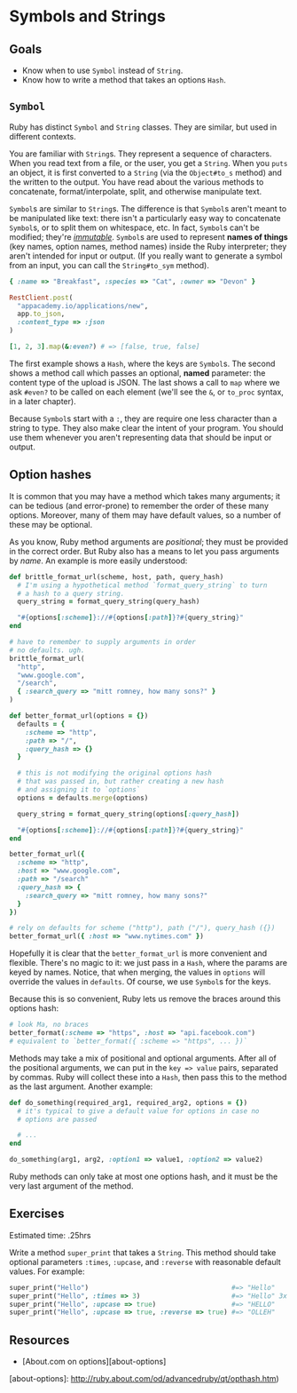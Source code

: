 # Symbols and Strings

## Goals

* Know when to use `Symbol` instead of `String`.
* Know how to write a method that takes an options `Hash`.

## `Symbol`

Ruby has distinct `Symbol` and `String` classes. They are similar, but
used in different contexts.

You are familiar with `String`s. They represent a sequence of
characters. When you read text from a file, or the user, you get a
`String`. When you `puts` an object, it is first converted to a
`String` (via the `Object#to_s` method) and the written to the
output. You have read about the various methods to concatenate,
format/interpolate, split, and otherwise manipulate text.

`Symbol`s are similar to `String`s. The difference is that `Symbol`s
aren't meant to be manipulated like text: there isn't a particularly
easy way to concatenate `Symbol`s, or to split them on whitespace,
etc. In fact, `Symbol`s can't be modified; they're
[*immutable*][immutable-wiki]. `Symbol`s are used to represent **names
of things** (key names, option names, method names) inside the Ruby
interpreter; they aren't intended for input or output. (If you really
want to generate a symbol from an input, you can call the
`String#to_sym` method).

```ruby
{ :name => "Breakfast", :species => "Cat", :owner => "Devon" }

RestClient.post(
  "appacademy.io/applications/new",
  app.to_json,
  :content_type => :json
)

[1, 2, 3].map(&:even?) # => [false, true, false]
```

The first example shows a `Hash`, where the keys are `Symbol`s. The
second shows a method call which passes an optional, **named**
parameter: the content type of the upload is JSON. The last shows a
call to `map` where we ask `#even?` to be called on each element
(we'll see the `&`, or `to_proc` syntax, in a later chapter).

Because `Symbol`s start with a `:`, they are require one less
character than a string to type. They also make clear the intent of
your program. You should use them whenever you aren't representing
data that should be input or output.

[immutable-wiki]:https://en.wikipedia.org/wiki/Immutable_object

## Option hashes

It is common that you may have a method which takes many arguments; it
can be tedious (and error-prone) to remember the order of these many
options. Moreover, many of them may have default values, so a number
of these may be optional.

As you know, Ruby method arguments are *positional*; they must be
provided in the correct order. But Ruby also has a means to let you
pass arguments by *name*. An example is more easily understood:

```ruby
def brittle_format_url(scheme, host, path, query_hash)
  # I'm using a hypothetical method `format_query_string` to turn
  # a hash to a query string.
  query_string = format_query_string(query_hash)

  "#{options[:scheme]}://#{options[:path]}?#{query_string}"
end

# have to remember to supply arguments in order
# no defaults. ugh.
brittle_format_url(
  "http",
  "www.google.com",
  "/search",
  { :search_query => "mitt romney, how many sons?" }
)

def better_format_url(options = {})
  defaults = {
    :scheme => "http",
    :path => "/",
    :query_hash => {}
  }

  # this is not modifying the original options hash
  # that was passed in, but rather creating a new hash
  # and assigning it to `options`
  options = defaults.merge(options)

  query_string = format_query_string(options[:query_hash])

  "#{options[:scheme]}://#{options[:path]}?#{query_string}"
end

better_format_url({
  :scheme => "http",
  :host => "www.google.com",
  :path => "/search"
  :query_hash => {
    :search_query => "mitt romney, how many sons?"
  }
})

# rely on defaults for scheme ("http"), path ("/"), query_hash ({})
better_format_url({ :host => "www.nytimes.com" })
```

Hopefully it is clear that the `better_format_url` is more convenient
and flexible. There's no magic to it: we just pass in a `Hash`, where
the params are keyed by names. Notice, that when merging, the values
in `options` will override the values in `defaults`. Of course, we use
`Symbol`s for the keys.

Because this is so convenient, Ruby lets us remove the braces around
this options hash:

```Ruby
# look Ma, no braces
better_format(:scheme => "https", :host => "api.facebook.com")
# equivalent to `better_format({ :scheme => "https", ... })`
```

Methods may take a mix of positional and optional arguments. After all
of the positional arguments, we can put in the `key => value` pairs,
separated by commas. Ruby will collect these into a `Hash`, then pass
this to the method as the last argument. Another example:

```ruby
def do_something(required_arg1, required_arg2, options = {})
  # it's typical to give a default value for options in case no
  # options are passed

  # ...
end

do_something(arg1, arg2, :option1 => value1, :option2 => value2)
```

Ruby methods can only take at most one options hash, and it must be
the very last argument of the method.

## Exercises

Estimated time: .25hrs

Write a method `super_print` that takes a `String`. This method should
take optional parameters `:times`, `:upcase`, and `:reverse` with
reasonable default values. For example:

```ruby
super_print("Hello")                                    #=> "Hello"
super_print("Hello", :times => 3)                       #=> "Hello" 3x
super_print("Hello", :upcase => true)                   #=> "HELLO"
super_print("Hello", :upcase => true, :reverse => true) #=> "OLLEH"
```

## Resources

* [About.com on options][about-options]

[about-options]: http://ruby.about.com/od/advancedruby/qt/opthash.htm)
